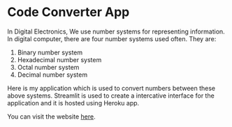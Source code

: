 # Code Converter App

 In Digital Electronics, We use number systems for representing information. In digital computer, there are four number systems used often. They are:
  
  1. Binary number system
  2. Hexadecimal number system
  3. Octal number system
  4. Decimal number system

Here is my application which is used to convert numbers between these above systems. Streamlit is used to create a intercative interface for the application and it is hosted using Heroku app. 

You can visit the website [here]( https://codeconverterapp.herokuapp.com/).
